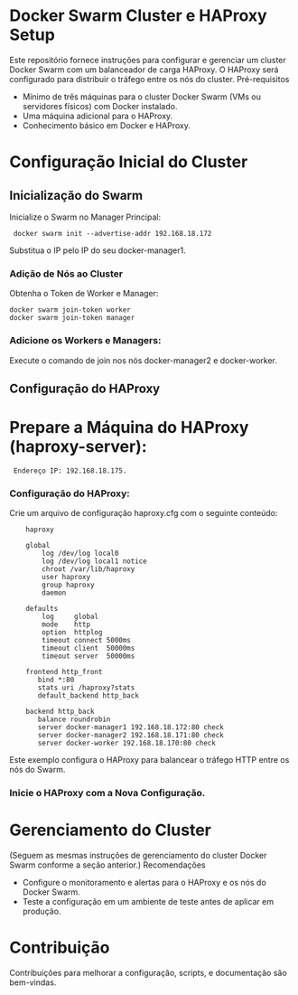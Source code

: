 # Docker Swarm Cluster e HAProxy Setup

Este repositório fornece instruções para configurar e gerenciar um cluster Docker Swarm com um balanceador de carga HAProxy. O HAProxy será configurado para distribuir o tráfego entre os nós do cluster.
Pré-requisitos

* Mínimo de três máquinas para o cluster Docker Swarm (VMs ou servidores físicos) com Docker instalado.
* Uma máquina adicional para o HAProxy.
* Conhecimento básico em Docker e HAProxy.

# Configuração Inicial do Cluster

## Inicialização do Swarm

Inicialize o Swarm no Manager Principal:

```
 docker swarm init --advertise-addr 192.168.18.172
```
Substitua o IP pelo IP do seu docker-manager1.

### Adição de Nós ao Cluster

Obtenha o Token de Worker e Manager:

```
docker swarm join-token worker
docker swarm join-token manager

```
### Adicione os Workers e Managers:

Execute o comando de join nos nós docker-manager2 e docker-worker.

## Configuração do HAProxy

# Prepare a Máquina do HAProxy (haproxy-server):
  
```
 Endereço IP: 192.168.18.175.
```
### Configuração do HAProxy:
Crie um arquivo de configuração haproxy.cfg com o seguinte conteúdo:
```
    haproxy

    global
        log /dev/log local0
        log /dev/log local1 notice
        chroot /var/lib/haproxy
        user haproxy
        group haproxy
        daemon

    defaults
        log     global
        mode    http
        option  httplog
        timeout connect 5000ms
        timeout client  50000ms
        timeout server  50000ms

    frontend http_front
       bind *:80
       stats uri /haproxy?stats
       default_backend http_back

    backend http_back
       balance roundrobin
       server docker-manager1 192.168.18.172:80 check
       server docker-manager2 192.168.18.171:80 check
       server docker-worker 192.168.18.170:80 check

```
Este exemplo configura o HAProxy para balancear o tráfego HTTP entre os nós do Swarm.

### Inicie o HAProxy com a Nova Configuração.

# Gerenciamento do Cluster

(Seguem as mesmas instruções de gerenciamento do cluster Docker Swarm conforme a seção anterior.)
Recomendações
* Configure o monitoramento e alertas para o HAProxy e os nós do Docker Swarm.
* Teste a configuração em um ambiente de teste antes de aplicar em produção.

# Contribuição
Contribuições para melhorar a configuração, scripts, e documentação são bem-vindas.
